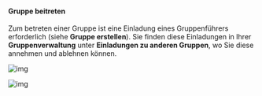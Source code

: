 #### Gruppe beitreten

Zum betreten einer Gruppe ist eine Einladung eines Gruppenführers erforderlich (siehe **Gruppe erstellen**). Sie finden diese Einladungen in Ihrer **Gruppenverwaltung** unter **Einladungen zu anderen Gruppen**, wo Sie diese annehmen und ablehnen können.

![img](D.png "Einladung annehmen")

![img](I.png "Einladung wurde erfolgreich angenommen")